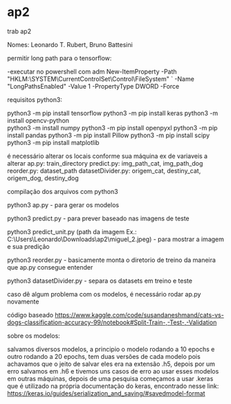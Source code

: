 # ap2
 trab ap2

Nomes: Leonardo T. Rubert, Bruno Battesini

permitir long path para o tensorflow:

-executar no powershell com adm
    New-ItemProperty -Path "HKLM:\SYSTEM\CurrentControlSet\Control\FileSystem" `
    -Name "LongPathsEnabled" -Value 1 -PropertyType DWORD -Force

 requisitos python3:

 python3 -m pip install tensorflow
 python3 -m pip install keras
 python3 -m install opencv-python  
 python3 -m install numpy
 python3 -m pip install openpyxl
 python3 -m pip install pandas
 python3 -m pip install Pillow
 python3 -m pip install scipy  
 python3 -m pip install matplotlib    


é necessário alterar os locais conforme sua máquina
ex de variaveis a alterar 
    ap.py: train_directory
    predict.py: img_path_cat, img_path_dog
    reorder.py: dataset_path
    datasetDivider.py: origem_cat, destiny_cat, origem_dog, destiny_dog

compilação dos arquivos com python3

python3 ap.py - para gerar os modelos

python3 predict.py - para prever baseado nas imagens de teste

python3 predict_unit.py (path da imagem Ex.: C:\Users\Leonardo\Downloads\ap2\miguel_2.jpeg) - para mostrar a imagem e sua predição

python3 reorder.py - basicamente monta o diretorio de treino da maneira que ap.py consegue entender

python3 datasetDivider.py - separa os datasets em treino e teste

caso dê algum problema com os modelos, é necessário rodar ap.py novamente

código baseado
https://www.kaggle.com/code/susandaneshmand/cats-vs-dogs-classification-accuracy-99/notebook#Split-Train-,-Test-,-Validation


sobre os modelos:

salvamos diversos modelos, a principio o modelo rodando a 10 epochs e outro rodando a 20 epochs, tem duas versões de cada modelo pois achavamos que o jeito de salvar eles era na
extensão .h5, depois por um erro salvamos em .h6 e tivemos uns casos de erro ao usar esses modelos em outras máquinas, depois de uma pesquisa começamos a usar .keras que é utilizado
na própria documentação do keras, encontrado nesse link: https://keras.io/guides/serialization_and_saving/#savedmodel-format